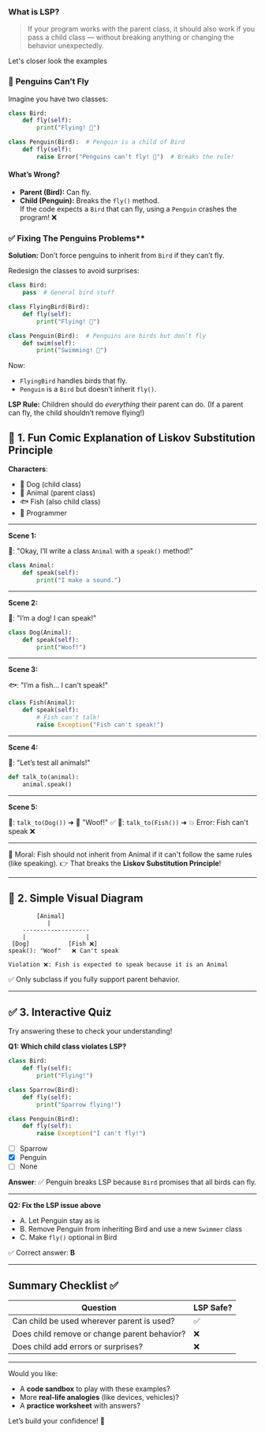 ### **What is LSP?**

> If your program works with the parent class, it should also work if you pass a child class — without breaking anything or changing the behavior unexpectedly.

Let's closer look the examples

### 🚫 **Penguins Can’t Fly**
Imagine you have two classes:
```python
class Bird: 
    def fly(self):
        print("Flying! 🦅")

class Penguin(Bird):  # Penguin is a child of Bird
    def fly(self):
        raise Error("Penguins can’t fly! 🐧")  # Breaks the rule!
```

#### What’s Wrong?
- **Parent (Bird):** Can fly.
- **Child (Penguin):** Breaks the `fly()` method.  
If the code expects a `Bird` that can fly, using a `Penguin` crashes the program! ❌


### ✅ Fixing The Penguins Problems**
**Solution:** Don’t force penguins to inherit from `Bird` if they can’t fly. 

Redesign the classes to avoid surprises:

```python
class Bird:
    pass  # General bird stuff

class FlyingBird(Bird):
    def fly(self):
        print("Flying! 🦅")

class Penguin(Bird):  # Penguins are birds but don’t fly
    def swim(self):
        print("Swimming! 🐧")
```

Now:
- `FlyingBird` handles birds that fly.
- `Penguin` is a `Bird` but doesn’t inherit `fly()`.  

**LSP Rule:** Children should do *everything* their parent can do. (If a parent can fly, the child shouldn’t remove flying!)


## 🎉 1. Fun Comic Explanation of Liskov Substitution Principle

**Characters**:

* 🐶 Dog (child class)
* 🐾 Animal (parent class)
* 🐟 Fish (also child class)
* 🤖 Programmer

---

**Scene 1:**

🤖: "Okay, I’ll write a class `Animal` with a `speak()` method!"

```python
class Animal:
    def speak(self):
        print("I make a sound.")
```

---

**Scene 2:**

🐶: "I’m a dog! I can speak!"

```python
class Dog(Animal):
    def speak(self):
        print("Woof!")
```

---

**Scene 3:**

🐟: "I’m a fish... I can't speak!"

```python
class Fish(Animal):
    def speak(self):
        # Fish can't talk!
        raise Exception("Fish can't speak!")
```

---

**Scene 4:**

🤖: "Let’s test all animals!"

```python
def talk_to(animal):
    animal.speak()
```

---

**Scene 5:**

🤖: `talk_to(Dog())` ➜ 🐶 "Woof!" ✅
🤖: `talk_to(Fish())` ➜ 💥 Error: Fish can't speak ❌

---

📣 Moral: Fish should not inherit from Animal if it can't follow the same rules (like speaking).
👉 That breaks the **Liskov Substitution Principle**!

---

## 🧠 2. Simple Visual Diagram

```
        [Animal]     
           |
    -------------------
    |                 |
 [Dog]           [Fish ❌]
speak(): "Woof"   ❌ Can't speak

Violation ❌: Fish is expected to speak because it is an Animal
```

✅ Only subclass if you fully support parent behavior.

---

## ✅ 3. Interactive Quiz

Try answering these to check your understanding!

**Q1: Which child class violates LSP?**

```python
class Bird:
    def fly(self):
        print("Flying!")

class Sparrow(Bird):
    def fly(self):
        print("Sparrow flying!")

class Penguin(Bird):
    def fly(self):
        raise Exception("I can't fly!")
```

* [ ] Sparrow
* [x] Penguin
* [ ] None

**Answer**: ✅ Penguin breaks LSP because `Bird` promises that all birds can fly.

---

**Q2: Fix the LSP issue above**

* A. Let Penguin stay as is
* B. Remove Penguin from inheriting Bird and use a new `Swimmer` class
* C. Make `fly()` optional in Bird

✅ Correct answer: **B**

---

## Summary Checklist ✅

| Question                                     | LSP Safe? |
| -------------------------------------------- | --------- |
| Can child be used wherever parent is used?   | ✅         |
| Does child remove or change parent behavior? | ❌         |
| Does child add errors or surprises?          | ❌         |

---

Would you like:

* A **code sandbox** to play with these examples?
* More **real-life analogies** (like devices, vehicles)?
* A **practice worksheet** with answers?

Let’s build your confidence! 💪
